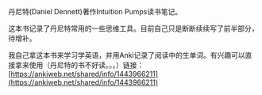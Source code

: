 丹尼特\(Daniel Dennett\)著作Intuition Pumps读书笔记。

这本书记录了丹尼特常用的一些思维工具。目前自己只是断断续续写了前半部分，待增补。

我自己拿这本书来学习学英语，并用Anki记录了阅读中的生单词。有兴趣可以直接拿来使用（丹尼特的书不好读。。。）链接：[https://ankiweb.net/shared/info/1443966211](https://ankiweb.net/shared/info/1443966211)

